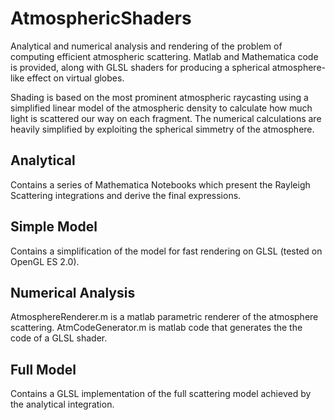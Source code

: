 # AtmosphericShaders

Analytical and numerical analysis and rendering of the problem of computing efficient atmospheric scattering. Matlab and Mathematica code is provided, along with GLSL shaders for producing a spherical atmosphere-like effect on virtual globes.

Shading is based on the most prominent atmospheric raycasting using a simplified linear model of the atmospheric density to calculate how much light is scattered our way on each fragment. The numerical calculations are heavily simplified by exploiting the spherical simmetry of the atmosphere.

## Analytical

Contains a series of Mathematica Notebooks which present the Rayleigh Scattering integrations and derive the final expressions. 

## Simple Model

Contains a simplification of the model for fast rendering on GLSL (tested on OpenGL ES 2.0).

## Numerical Analysis

AtmosphereRenderer.m is a matlab parametric renderer of the atmosphere scattering.
AtmCodeGenerator.m is matlab code that generates the the code of a GLSL shader.

## Full Model

Contains a GLSL implementation of the full scattering model achieved by the analytical integration. 
